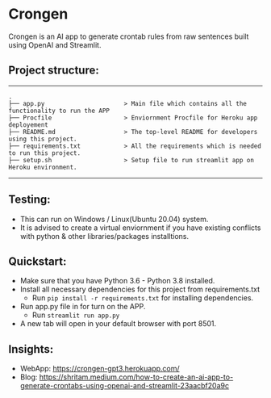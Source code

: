 # Crongen

Crongen is an AI app to generate crontab rules from raw sentences built using OpenAI and Streamlit.

## Project structure:
------------

    .
    ├── app.py                      > Main file which contains all the functionality to run the APP
    ├── Procfile                    > Enviornment Procfile for Heroku app deployement 
    ├── README.md                   > The top-level README for developers using this project.
    ├── requirements.txt            > All the requirements which is needed to run this project.
    ├── setup.sh                    > Setup file to run streamlit app on Heroku environment. 

        


--------
## Testing:

  - This can run on Windows / Linux(Ubuntu 20.04) system.
  - It is advised to create a virtual enviornment if you have existing conflicts with python & other libraries/packages installtions.

## Quickstart:

  - Make sure that you have Python 3.6 - Python 3.8 installed.
  - Install all necessary dependencies for this project from requirements.txt
    - Run `pip install -r requirements.txt` for installing dependencies. 
 - Run app.py file in for turn on the APP.
    - Run `streamlit run app.py`
  - A new tab will open in your default browser with port 8501.

## Insights:
* WebApp: https://crongen-gpt3.herokuapp.com/
* Blog: https://shritam.medium.com/how-to-create-an-ai-app-to-generate-crontabs-using-openai-and-streamlit-23aacbf20a9c

